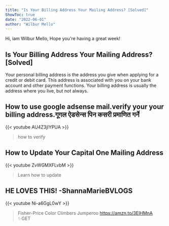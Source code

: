 ```yaml
---
title: "Is Your Billing Address Your Mailing Address? [Solved]"
ShowToc: true 
date: "2022-06-01"
author: "Wilbur Mello" 
---
```


Hi, iam Wilbur Mello, Hope you're having a great week!
## Is Your Billing Address Your Mailing Address? [Solved]
Your personal billing address is the address you give when applying for a credit or debit card. This address is associated with you on your bank account and other payment functions. Your billing address is usually the address where you live, but not always.

## How to use google adsense mail.verify your your billing address.गूगल ऐडसेन्स पिन कसरी प्रमाणित गर्ने
{{< youtube AU4Z3jIYPUA >}}
>how to verify 

## How to Update Your Capital One Mailing Address
{{< youtube ZvWGMXFLvbM >}}
>Learn how to update 

## HE LOVES THIS! -ShannaMarieBVLOGS
{{< youtube Ni-a6GgL0wY >}}
>Fisher-Price Color Climbers Jumperoo https://amzn.to/3ElHMnA ✨GET 

